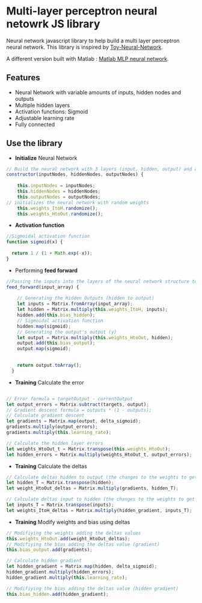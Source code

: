 # Multi-layer perceptron neural netowrk JS library

Neural network javascript library to help build a multi layer perceptron neural network. This library is inspired by [Toy-Neural-Network](https://github.com/CodingTrain/Toy-Neural-Network-JS).

A different version built with Matlab : [Matlab MLP neural network](https://github.com/Jasha0890/Matlab-neural-network/blob/master/MLP.m).

## Features

- Neural Network with variable amounts of inputs, hidden nodes and outputs
- Multiple hidden layers
- Activation functions: Sigmoid
- Adjustable learning rate
- Fully connected


## Use the library

* **Initialize** Neural Network

```javascript
// Build the neural network with 3 layers (input, hidden, output) and as many nodes as needed per layer
constructor(inputNodes, hiddenNodes, outputNodes) {
    
    this.inputNodes = inputNodes;
    this.hiddenNodes = hiddenNodes;
    this.outputNodes = outputNodes;
// initializes the neural network with random weights
    this.weights_ItoH.randomize();
    this.weights_HtoOut.randomize();
```

* **Activation function** 

```javascript
//Sigmoidal activation function
function sigmoid(x) {
  
  return 1 / (1 + Math.exp(-x));
}

```

* Performing **feed forward**


```javascript
//Passing the inputs into the layers of the neural network structure to produce a final output
feed_forward(input_array) {
                           
    // Generating the Hidden Outputs (hidden to output)
    let inputs = Matrix.fromArray(input_array);
    let hidden = Matrix.multiply(this.weights_ItoH, inputs);
    hidden.add(this.bias_hidden);
    // Sigmoidal activation function
    hidden.map(sigmoid);
    // Generating the output's output (y)
    let output = Matrix.multiply(this.weights_HtoOut, hidden);
    output.add(this.bias_output);
    output.map(sigmoid);

    
    return output.toArray();
  }

```

* **Training** Calculate the error

```javascript

// Error formula = targetOutput - currentOutput
let output_errors = Matrix.subtract(targets, output);
// Gradient descent formula = outputs * (1 - outputs);
// Calculate gradient descent
let gradients = Matrix.map(output, delta_sigmoid);
gradients.multiply(output_errors);
gradients.multiply(this.learning_rate);

// Calculate the hidden layer errors
let weights_HtoOut_t = Matrix.transpose(this.weights_HtoOut);
let hidden_errors = Matrix.multiply(weights_HtoOut_t, output_errors);

```

* **Training** Calculate the deltas

```javascript
// Calculate deltas hidden to output (the changes to the weights to get the right output)
let hidden_T = Matrix.transpose(hidden);
let weight_HtoOut_deltas = Matrix.multiply(gradients, hidden_T);

// Calculate deltas input to hidden (the changes to the weights to get the right output)
let inputs_T = Matrix.transpose(inputs);
let weights_ItoH_deltas = Matrix.multiply(hidden_gradient, inputs_T);

```

* **Training** Modify weights and bias using deltas

```javascript
// Modifiying the weights adding the deltas values
this.weights_HtoOut.add(weight_HtoOut_deltas);
// Modifiying the bias adding the deltas value (gradient)
this.bias_output.add(gradients);

// Calculate hidden gradient
let hidden_gradient = Matrix.map(hidden, delta_sigmoid);
hidden_gradient.multiply(hidden_errors);
hidden_gradient.multiply(this.learning_rate);

// Modifiying the bias adding the deltas value (hidden gradient)
this.bias_hidden.add(hidden_gradient);

```


